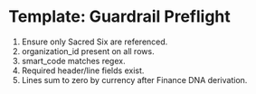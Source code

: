 # Template: Guardrail Preflight
1. Ensure only Sacred Six are referenced.
2. organization_id present on all rows.
3. smart_code matches regex.
4. Required header/line fields exist.
5. Lines sum to zero by currency after Finance DNA derivation.
